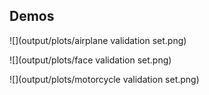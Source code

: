 ## Demos
![](output/plots/airplane validation set.png)

![](output/plots/face validation set.png)

![](output/plots/motorcycle validation set.png)
